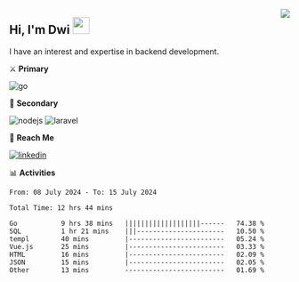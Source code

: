 [<img src="https://komarev.com/ghpvc/?username=masred&color=green&style=flat-square&label=Profile+Views" align="right">](github.com/masred)

## Hi, I'm Dwi <img src="https://raw.githubusercontent.com/MartinHeinz/MartinHeinz/master/wave.gif" width="30px">

I have an interest and expertise in backend development.

⚔️ **Primary**

![go](https://img.shields.io/badge/---?logo=go&label=Golang&style=social)

🔪 **Secondary**

![nodejs](https://img.shields.io/badge/---?logo=node.js&label=Node.js&style=social&logoColor=green)
![laravel](https://img.shields.io/badge/---?logo=laravel&label=Laravel&style=social)

🔗 **Reach Me**

[![linkedin](https://img.shields.io/badge/---?logo=linkedin&label=LinkedIn&style=social)](https://linkedin.com/in/dwifitriyanto)

📊 **Activities**

<!--START_SECTION:waka-->

```all_time
From: 08 July 2024 - To: 15 July 2024

Total Time: 12 hrs 44 mins

Go           9 hrs 38 mins   |||||||||||||||||||------   74.38 %
SQL          1 hr 21 mins    |||----------------------   10.50 %
templ        40 mins         |------------------------   05.24 %
Vue.js       25 mins         |------------------------   03.33 %
HTML         16 mins         |------------------------   02.09 %
JSON         15 mins         |------------------------   02.05 %
Other        13 mins         -------------------------   01.69 %
```

<!--END_SECTION:waka-->
